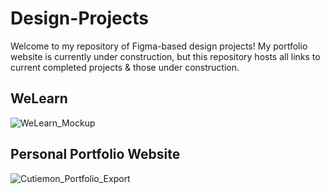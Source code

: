 # Design-Projects
Welcome to my repository of Figma-based design projects! My portfolio website is currently under construction, but this repository hosts all links to current completed projects &amp; those under construction.

## WeLearn
![WeLearn_Mockup](https://github.com/user-attachments/assets/d8c398ce-0763-41f6-b5e0-eb2fd8ca6cd9)

## Personal Portfolio Website
![Cutiemon_Portfolio_Export](https://github.com/user-attachments/assets/1a7f1692-a1a1-4d1b-8258-08c45e805db2)
